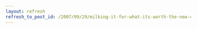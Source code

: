 ```yaml
---
layout: refresh
refresh_to_post_id: /2007/09/29/milking-it-for-what-its-worth-the-new-citizenship-test
---
```

